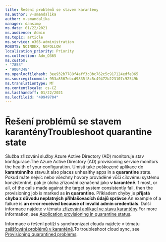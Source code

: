 ```yaml
---
title: Řešení problémů se stavem karantény
ms.author: v-smandalika
author: v-smandalika
manager: dansimp
ms.date: 01/22/2021
ms.audience: Admin
ms.topic: article
ms.service: o365-administration
ROBOTS: NOINDEX, NOFOLLOW
localization_priority: Priority
ms.collection: Adm_O365
ms.custom:
- "7853"
- "9004348"
ms.openlocfilehash: 3ee932b7788f4aff3c8bc762c5c917124edfe065
ms.sourcegitcommit: 953a8567ebcd9835f8c5c49472b223107c92549b
ms.translationtype: MT
ms.contentlocale: cs-CZ
ms.lasthandoff: 01/22/2021
ms.locfileid: "49949704"
---
```

# <a name="troubleshoot-quarantine-state"></a><span data-ttu-id="05eed-102">Řešení problémů se stavem karantény</span><span class="sxs-lookup"><span data-stu-id="05eed-102">Troubleshoot quarantine state</span></span>

<span data-ttu-id="05eed-103">Služba zřizování služby Azure Active Directory (AD) monitoruje stav konfigurace.</span><span class="sxs-lookup"><span data-stu-id="05eed-103">The Azure Active Directory (AD) provisioning service monitors the health of your configuration.</span></span> <span data-ttu-id="05eed-104">Umístí také poškozené aplikace do **karanténního** stavu.</span><span class="sxs-lookup"><span data-stu-id="05eed-104">It also places unhealthy apps in a **quarantine** state.</span></span> <span data-ttu-id="05eed-105">Pokud máte nejvíc nebo všechny hovory prováděné vůči cílovému systému konzistentně, pak je úloha zřizování označená jako **v karanténě**.</span><span class="sxs-lookup"><span data-stu-id="05eed-105">If most, or all, of the calls made against the target system consistently fail, then the provisioning job is marked as **in quarantine**.</span></span> <span data-ttu-id="05eed-106">Příkladem chyby je **přijatá chyba z důvodu neplatných přihlašovacích údajů správce**.</span><span class="sxs-lookup"><span data-stu-id="05eed-106">An example of a failure is **an error received because of invalid admin credentials**.</span></span> <span data-ttu-id="05eed-107">Další informace najdete v tématu [zřizování aplikací ve stavu karantény](https://docs.microsoft.com/azure/active-directory/app-provisioning/application-provisioning-quarantine-status).</span><span class="sxs-lookup"><span data-stu-id="05eed-107">For more information, see [Application provisioning in quarantine status](https://docs.microsoft.com/azure/active-directory/app-provisioning/application-provisioning-quarantine-status).</span></span>

<span data-ttu-id="05eed-108">Informace o řešení potíží s synchronizací cloudu najdete v tématu [zajišťování problémů v karanténě](https://docs.microsoft.com/azure/active-directory/cloud-sync/how-to-troubleshoot#provisioning-quarantined-problems).</span><span class="sxs-lookup"><span data-stu-id="05eed-108">To troubleshoot cloud sync, see [Provisioning quarantined problems](https://docs.microsoft.com/azure/active-directory/cloud-sync/how-to-troubleshoot#provisioning-quarantined-problems).</span></span> 
